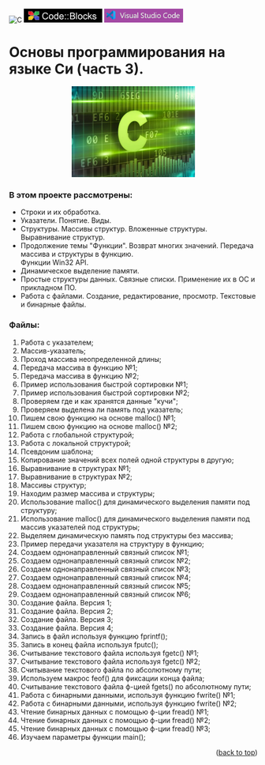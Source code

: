 ![C](https://img.shields.io/badge/c-%2300599C.svg?style=for-the-badge&logo=c&logoColor=white)
<img src="images/code_blocks.png" alt="drawing" width="159">
<img src="images/VSC.png" alt="drawing" width="159.5">

<a name="readme-top"></a>
# Основы программирования на языке Си (часть 3).
<p align="center">
<img src="images/C.png" alt="drawing" width="250"/>
</p>

### В этом проекте рассмотрены: 
- Строки и их обработка.
- Указатели. Понятие. Виды. 
- Структуры. Массивы структур. Вложенные структуры. Выравнивание структур. 
- Продолжение темы "Функции". Возврат многих значений. Передача массива и структуры в функцию.  
  Функции Win32 API.
- Динамическое выделение памяти. 
- Простые структуры данных. Связные списки. Применение их в ОС и прикладном ПО. 
- Работа с файлами. Создание, редактирование, просмотр. Текстовые и бинарные файлы. 

### Файлы: 
1. Работа с указателем;
2. Массив-указатель;
3. Проход массива неопределенной длины;
4. Передача массива в функцию №1;
5. Передача массива в функцию №2;
6. Пример использования быстрой сортировки №1;
7. Пример использования быстрой сортировки №2;
8. Проверяем где и как хранятся данные "кучи";
9. Проверяем выделена ли память под указатель;
10. Пишем свою функцию на основе malloc() №1;
11. Пишем свою функцию на основе malloc() №2;
12. Работа с глобальной структурой;
13. Работа с локальной структурой;
14. Псевдоним шаблона;
15. Копирование значений всех полей одной структуры в другую;
16. Выравнивание в структурах №1;
17. Выравнивание в структурах №2;
18. Массивы структур;
19. Находим размер массива и структуры;
20. Использование malloc() для динамического выделения памяти под структуру;
21. Использование malloc() для динамического выделения памяти под массив указателей под структуры;
22. Выделяем динамическую память под структуры без массива;
23. Пример передачи указателя на структуру в функцию;
24. Создаем однонаправленный связный список №1;
25. Создаем однонаправленный связный список №2;
26. Создаем однонаправленный связный список №3;
27. Создаем однонаправленный связный список №4;
28. Создаем однонаправленный связный список №5;
29. Создаем однонаправленный связный список №6;
30. Создание файла. Версия 1;
31. Создание файла. Версия 2;
32. Создание файла. Версия 3;
33. Создание файла. Версия 4;
34. Запись в файл используя функцию fprintf();
35. Запись в конец файла используя fputc();
36. Считывание текстового файла используя fgetc() №1;
37. Считывание текстового файла используя fgetc() №2;
38. Считывание текстового файла по абсолютному пути;
39. Используем макрос feof() для фиксации конца файла;
40. Считывание текстового файла ф-цией fgets() по абсолютному пути;
41. Работа с бинарными данными, используя функцию fwrite() №1;
42. Работа с бинарными данными, используя функцию fwrite() №2;
43. Чтение бинарных данных с помощью ф-ции fread() №1;
44. Чтение бинарных данных с помощью ф-ции fread() №2;
45. Чтение бинарных данных с помощью ф-ции fread() №3;
46. Изучаем параметры функции main();

<p align="right">(<a href="#readme-top">back to top</a>)</p>
